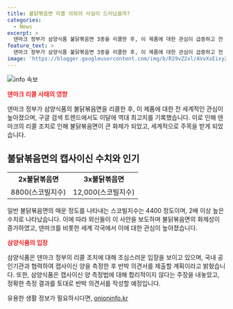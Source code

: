 ```yaml
---
title: 불닭볶음면 리콜 의외의 사실이 드러났을까?
categories:
  - News
excerpt: >
  덴마크 정부가 삼양식품 불닭볶음면 3종을 리콜한 후, 이 제품에 대한 관심이 급증하고 전 세계적으로 불닭볶음면 검색량이 역대 최고치를 기록했다. 이로 인해 외신들의 보도가 불닭볶음면을 화제로 끌었으며, 덴마크 리콜 사태를 계기로 관련 기사들이 전 세계적으로 화제가 되고 있다. 삼양식품은 이에 대해 조심스러운 입장을 취하고 있으며, 정확한 캡사이신양을 측정하여 덴마크 정부에 반박 의견서를 제출할 계획이다.
feature_text: >
  덴마크 정부가 삼양식품 불닭볶음면 3종을 리콜한 후, 이 제품에 대한 관심이 급증하고 전 세계적으로 불닭볶음면 검색량이 역대 최고치를 기록했다. 이로 인해 외신들의 보도가 불닭볶음면을 화제로 끌었으며, 덴마크 리콜 사태를 계기로 관련 기사들이 전 세계적으로 화제가 되고 있다. 삼양식품은 이에 대해 조심스러운 입장을 취하고 있으며, 정확한 캡사이신양을 측정하여 덴마크 정부에 반박 의견서를 제출할 계획이다.
image: 'https://blogger.googleusercontent.com/img/b/R29vZ2xl/AVvXsEixyZcFfHzMRdzZMjFBmAUKJYCLCGyLL1o632UiGVXcaFdKo_bkvkuCioo0uUKlGfBVcT3P84aROyZIXSBEx3Aw5nCQ3pTgDom1WDC4m8eifvWiAmWEEVb4x6G_l8C0QH225ldMjyaFvpxGEBGNO37VmDTDMHGhJPq73UglMfDca1-0aw/s1600/blogspot.png'
---
```


<p><img src="https://blogger.googleusercontent.com/img/b/R29vZ2xl/AVvXsEixyZcFfHzMRdzZMjFBmAUKJYCLCGyLL1o632UiGVXcaFdKo_bkvkuCioo0uUKlGfBVcT3P84aROyZIXSBEx3Aw5nCQ3pTgDom1WDC4m8eifvWiAmWEEVb4x6G_l8C0QH225ldMjyaFvpxGEBGNO37VmDTDMHGhJPq73UglMfDca1-0aw/s1600/blogspot.png" alt="info 속보" /></p>

<p><b><span style="color: #ee2323;">덴마크 리콜 사태의 영향</span></b></p>

<p data-ke-size="size16">덴마크 정부가 삼양식품의 불닭볶음면을 리콜한 후, 이 제품에 대한 전 세계적인 관심이 높아졌으며, 구글 검색 트렌드에서도 이달에 역대 최고치를 기록했습니다. 이로 인해 덴마크의 리콜 조치로 인해 불닭볶음면이 큰 화제가 되었고, 세계적으로 주목을 받게 되었습니다.</p>

<h2 data-ke-size="size26">불닭볶음면의 캡사이신 수치와 인기</h2>

<table>
    <tbody>
        <tr>
            <td style="text-align: center; height: 17px;"><b>2x불닭볶음면</b></td>
            <td style="text-align: center; height: 17px;"><b>3x불닭볶음면</b></td>
        </tr>
        <tr>
            <td style="text-align: center; height: 17px;">8800(스코빌지수)</td>
            <td style="text-align: center; height: 17px;">12,000(스코빌지수)</td>
        </tr>
    </tbody>
</table>

<p data-ke-size="size16">일반 불닭볶음면의 매운 정도를 나타내는 스코빌지수는 4400 정도이며, 2배 이상 높은 수치로 나타났습니다. 이에 따라 외신들이 이 사안을 보도하며 불닭볶음면의 화제성이 증가하였고, 덴마크를 비롯한 세계 각국에서 이에 대한 관심이 높아졌습니다.</p>

<p><b><span style="color: #ee2323;">삼양식품의 입장</span></b></p>

<p data-ke-size="size16">삼양식품은 덴마크 정부의 리콜 조치에 대해 조심스러운 입장을 보이고 있으며, 국내 공인기관과 협력하여 캡사이신 양을 측정한 후 반박 의견서를 제출할 계획이라고 밝혔습니다. 또한, 삼양식품은 캡사이신 양 측정법에 대해 합리적이지 않다는 주장을 내놓았고, 정확한 측정 결과를 토대로 반박 의견서를 작성할 예정입니다.</p>
유용한 생활 정보가 필요하시다면, <a href="https://onioninfo.kr" rel="dofollow">onioninfo.kr</a>


